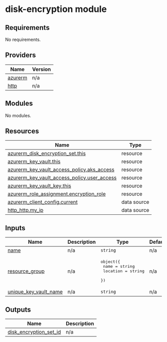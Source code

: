 # disk-encryption module

<!-- BEGINNING OF PRE-COMMIT-TERRAFORM DOCS HOOK -->
## Requirements

No requirements.

## Providers

| Name | Version |
|------|---------|
| <a name="provider_azurerm"></a> [azurerm](#provider\_azurerm) | n/a |
| <a name="provider_http"></a> [http](#provider\_http) | n/a |

## Modules

No modules.

## Resources

| Name | Type |
|------|------|
| [azurerm_disk_encryption_set.this](https://registry.terraform.io/providers/hashicorp/azurerm/latest/docs/resources/disk_encryption_set) | resource |
| [azurerm_key_vault.this](https://registry.terraform.io/providers/hashicorp/azurerm/latest/docs/resources/key_vault) | resource |
| [azurerm_key_vault_access_policy.aks_access](https://registry.terraform.io/providers/hashicorp/azurerm/latest/docs/resources/key_vault_access_policy) | resource |
| [azurerm_key_vault_access_policy.user_access](https://registry.terraform.io/providers/hashicorp/azurerm/latest/docs/resources/key_vault_access_policy) | resource |
| [azurerm_key_vault_key.this](https://registry.terraform.io/providers/hashicorp/azurerm/latest/docs/resources/key_vault_key) | resource |
| [azurerm_role_assignment.encryption_role](https://registry.terraform.io/providers/hashicorp/azurerm/latest/docs/resources/role_assignment) | resource |
| [azurerm_client_config.current](https://registry.terraform.io/providers/hashicorp/azurerm/latest/docs/data-sources/client_config) | data source |
| [http_http.my_ip](https://registry.terraform.io/providers/hashicorp/http/latest/docs/data-sources/http) | data source |

## Inputs

| Name | Description | Type | Default | Required |
|------|-------------|------|---------|:--------:|
| <a name="input_name"></a> [name](#input\_name) | n/a | `string` | n/a | yes |
| <a name="input_resource_group"></a> [resource\_group](#input\_resource\_group) | n/a | <pre>object({<br>    name     = string<br>    location = string<br>  })</pre> | n/a | yes |
| <a name="input_unique_key_vault_name"></a> [unique\_key\_vault\_name](#input\_unique\_key\_vault\_name) | n/a | `string` | n/a | yes |

## Outputs

| Name | Description |
|------|-------------|
| <a name="output_disk_encryption_set_id"></a> [disk\_encryption\_set\_id](#output\_disk\_encryption\_set\_id) | n/a |
<!-- END OF PRE-COMMIT-TERRAFORM DOCS HOOK -->
